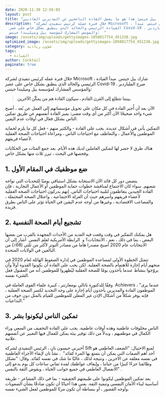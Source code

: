 ```yaml
---
date: 2020-11-30 12:56:03
layout: post
title: "بيل جيتس: هذا هو ما يفصل القادة الناجحين عن المديرين العاديين . "
description: "خلال فترة عمله كرئيس تنفيذي لشركة Microsoft ، شارك بيل جيتس  مبدأ
  القيادة الرئيسي والخالد الذي ينطبق بشكل خاص على عصر Covid-19 . صرح الملياردير
  والمؤسس المشارك لمؤسسة بيل وميليندا جيتس:  "
image: /assets/img/uploads/gettyimages-1058017754_451238.jpg
optimized_image: /assets/img/uploads/gettyimages-1058017754_451238.jpg
category: شؤون ريادية
tags:
  - القيادة
author: Cocktail
paginate: true
---
```

خلال فترة عمله كرئيس تنفيذي لشركة Microsoft ، شارك بيل جيتس  مبدأ القيادة الرئيسي والخالد الذي ينطبق بشكل خاص على عصر Covid-19 . صرح الملياردير والمؤسس المشارك لمؤسسة بيل وميليندا جيتس:

> **بينما نتطلع إلى القرن القادم ، سيكون القادة هم من يمكّن الآخرين.**

الآن بعد أن أُجبر القادة في كل مكان على تحويل مؤسساتهم إلى العمل عن بُعد ، أصبح شيء واحد صحيحًا الآن أكثر من أي وقت مضى: يميز القادة أنفسهم عن طريق تمكين الناس بشكل فعال في أوقات عدم اليقين.

التمكين يأتي في أشكال عديدة. يجب على القادة - والكثير منهم - فعل كل ما يلزم لحماية الموظفين والأعمال ، والتعاطف مع احتياجات الناس ، ومراعاة احتياجات الصحة العقلية لأعضاء فريقهم.

هناك طرق لا حصر لها لتمكين العاملين لديك هذه الأيام. بعد جمع المئات من الحكايات وفحصها في البحث ، تبرز ثلاث منها بشكل خاص.

## 1. ضع موظفيك في المقام الأول

يتضمن دور كل قائد الآن الاستجابة بشكل استباقي يوميًا للتحديات التي تواجه شعبهم. سواء كان الاجتماع لمناقشة خطوات حماية الموظفين أو الأعمال التجارية ، فإن القادة الجيدين يتعاطفون لتلبية احتياجات الناس. إنهم يدركون احتياجات الصحة العقلية لأعضاء فريقهم وأسرهم حيث أن العزلة الاجتماعية ، واعتلال الصحة المحتملة ، والمصاعب الاقتصادية ، وغيرها من أوجه عدم اليقين في الحياة تؤثر على الناس بطرق فريدة. 

## 2. تشجيع أيام الصحة النفسية

هل يمكنك التفكير في وقت وقعت فيه العديد من الأحداث المجهدة بالقرب من بعضها البعض ، بما في ذلك ، نعم ، الانتخابات؟ و  الرابطة الأمريكية لعلم النفس  أشار إلى أن الانتخابات عام 2020 أصبح مصدرا هاما من مصادر التوتر لأكثر من ثلثي (68٪) من البالغين في الولايات المتحدة. 

تتمثل الخطوة الأولى لمساعدة الموظفين في إدارة الضغوط الهائلة لعام 2020 في منحهم أيام إجازة للاهتمام بالصحة العقلية. لكن يجب على القادة أن يكونوا القدوة أولاً وأن يروّجوا بنشاط عندما يأخذون يومًا للصحة العقلية ليُظهروا للموظفين أنه من المقبول فعل الشيء نفسه.

وفقًا للدكتورة ناتالي بومغارتنر ، كبيرة علماء القوى العاملة في  Achievers ، "عندما يرى الموظفون القادة والمديرين يأخذون أيام إجازة على وجه التحديد لكسر الصحة العقلية ، فإنه يوفر شكلاً من أشكال الإذن غير المعلن للموظفين للقيام بالمثل دون خوف من التداعيات."

## 3. تمكين الناس ليكونوا بشر

الناس مخلوقات عاطفية وهذه أوقات عاطفية. يجب على القادة التخفيف من السعي وراء الكمال في موظفيهم ، وبدلاً من ذلك توفير بيئة يمكن للعمال فيها التعبير عن أنفسهم علانية. 

أخبرني جيسون تان ، الرئيس التنفيذي لشركة Sift لمنع الاحتيال: "الضعف العاطفي هو أحد أهم الصفات التي يمكن أن يتمتع بها المرء كقائد"  . نشأ تان لإبقاء الأجزاء العاطفية في نفسه مغلقة عن الآخرين ، ونتيجة لذلك ، غالبًا ما شك في نفسه كقائد. وقال: "تشكل وظائفنا جزءًا كبيرًا من حياتنا ، وإيقاف عواطفك لمدة ثماني ساعات كل يوم يدعو إلى الانفصال العاطفي في جميع جوانب الحياة ، ويقوض الثقة بالنفس" .

يعد تمكين الموظفين ليكونوا على طبيعتهم الحقيقية - بما في ذلك المشاعر - طريقة أساسية لبناء الأمان النفسي وتنمية الثقة. يعني هذا أحيانًا أن تكون صادقًا بشأن الصعوبات وأوجه القصور ، أو ببساطة أن تكون مرنًا للموظفين لفعل الشيء نفسه.